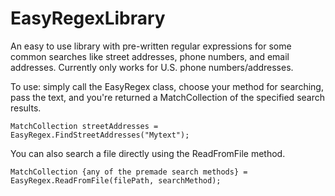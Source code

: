 # EasyRegexLibrary
An easy to use library with pre-written regular expressions for some common searches like street addresses, phone numbers, and email addresses.
Currently only works for U.S. phone numbers/addresses.

To use: simply call the EasyRegex class, choose your method for searching, pass the text, and you're returned a MatchCollection of the specified search results.

 ```MatchCollection streetAddresses = EasyRegex.FindStreetAddresses("Mytext");```

You can also search a file directly using the ReadFromFile method.  

```MatchCollection {any of the premade search methods} = EasyRegex.ReadFromFile(filePath, searchMethod);```
